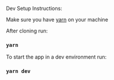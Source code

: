 Dev Setup Instructions:

Make sure you have [yarn](https://yarnpkg.com/en/) on your machine

After cloning run:

### `yarn`

To start the app in a dev environment run:

### `yarn dev`
